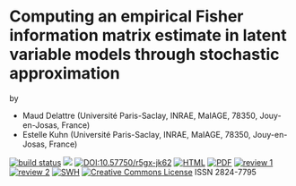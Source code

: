 # Computing an empirical Fisher information matrix estimate in latent variable models through stochastic approximation

by 

- Maud Delattre (Université Paris-Saclay, INRAE, MaIAGE, 78350, Jouy-en-Josas, France)
- Estelle Kuhn (Université Paris-Saclay, INRAE, MaIAGE, 78350, Jouy-en-Josas, France)

[![build status](https://github.com/computorg/published-202311-delattre-fim/workflows/build/badge.svg)](https://github.com/computorg/published-202311-delattre-fim/)
[![](https://img.shields.io/github/last-commit/computorg/published-202311-delattre-fim.svg)](https://github.com/computorg/published-202311-delattre-fim/commits/main)
[![DOI:10.57750/r5gx-jk62](https://img.shields.io/badge/DOI-10.57750/r5gx-jk62.svg)](https://doi.org/10.57750/r5gx-jk62)
[![HTML](https://img.shields.io/badge/article-HTML-034E79)](https://computo.sfds.asso.fr/published-202311-delattre-fim/)
[![PDF](https://img.shields.io/badge/article-PDF-034E79)](https://computo.sfds.asso.fr/published-202311-delattre-fim/published-202311-delattre-fim.pdf)
[![review 1](https://img.shields.io/badge/review-report%201-blue)](https://github.com/computorg/published-202311-delattre-fim/issues/2)
[![review 2](https://img.shields.io/badge/review-report%202-blue)](https://github.com/computorg/published-202311-delattre-fim/issues/3)
[![SWH](https://archive.softwareheritage.org/badge/origin/https://github.com/computorg/published-202311-delattre-fim/)](https://archive.softwareheritage.org/browse/origin/?origin_url=https://github.com/computorg/published-202311-delattre-fim)
[![Creative Commons License](https://i.creativecommons.org/l/by/4.0/80x15.png)](http://creativecommons.org/licenses/by/4.0/)
ISSN 2824-7795
